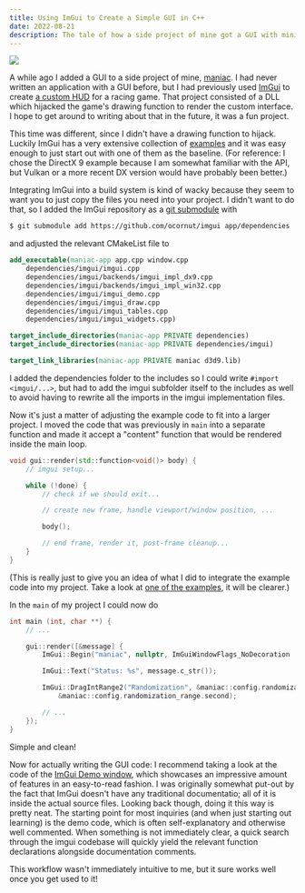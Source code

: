 ```yaml
---
title: Using ImGui to Create a Simple GUI in C++
date: 2022-08-21
description: The tale of how a side project of mine got a GUI with minimal effort and super convenient usage.
---
```


![](https://github.com/fs-c/maniac/raw/master/media/showcase.png)

A while ago I added a GUI to a side project of mine, [maniac](https://github.com/fs-c/maniac). I had never written an application with a GUI before, but I had previously used [ImGui](https://github.com/ocornut/imgui) to create [a custom HUD](https://github.com/fs-c/acchud) for a racing game. That project consisted of a DLL which hijacked the game's drawing function to render the custom interface. I hope to get around to writing about that in the future, it was a fun project.

This time was different, since I didn't have a drawing function to hijack. Luckily ImGui has a very extensive collection of [examples](https://github.com/ocornut/imgui/tree/master/examples) and it was easy enough to just start out with one of them as the baseline. (For reference: I chose the DirectX 9 example because I am somewhat familiar with the API, but Vulkan or a more recent DX version would have probably been better.)

Integrating ImGui into a build system is kind of wacky because they seem to want you to just copy the files you need into your project. I didn't want to do that, so I added the ImGui repository as a [git submodule](https://git-scm.com/book/en/v2/Git-Tools-Submodules) with

```bash
$ git submodule add https://github.com/ocornut/imgui app/dependencies
```

and adjusted the relevant CMakeList file to

```cmake
add_executable(maniac-app app.cpp window.cpp
    dependencies/imgui/imgui.cpp
    dependencies/imgui/backends/imgui_impl_dx9.cpp
    dependencies/imgui/backends/imgui_impl_win32.cpp
    dependencies/imgui/imgui_demo.cpp
    dependencies/imgui/imgui_draw.cpp
    dependencies/imgui/imgui_tables.cpp
    dependencies/imgui/imgui_widgets.cpp)

target_include_directories(maniac-app PRIVATE dependencies)
target_include_directories(maniac-app PRIVATE dependencies/imgui)

target_link_libraries(maniac-app PRIVATE maniac d3d9.lib)
```

I added the dependencies folder to the includes so I could write `#import <imgui/...>`, but had to add the imgui subfolder itself to the includes as well to avoid having to rewrite all the imports in the imgui implementation files.

Now it's just a matter of adjusting the example code to fit into a larger project. I moved the code that was previously in `main` into a separate function and made it accept a "content" function that would be rendered inside the main loop.

```C++
void gui::render(std::function<void()> body) {
    // imgui setup...

    while (!done) {
        // check if we should exit...

        // create new frame, handle viewport/window position, ...

        body();

        // end frame, render it, post-frame cleanup...
    }
}
```

(This is really just to give you an idea of what I did to integrate the example code into my project. Take a look at [one of the examples](https://github.com/ocornut/imgui/tree/master/examples), it will be clearer.)

In the `main` of my project I could now do

```C++
int main (int, char **) {
    // ...

    gui::render([&message] {
        ImGui::Begin("maniac", nullptr, ImGuiWindowFlags_NoDecoration | ImGuiWindowFlags_NoResize);

        ImGui::Text("Status: %s", message.c_str());

        ImGui::DragIntRange2("Randomization", &maniac::config.randomization_range.first,
            &maniac::config.randomization_range.second);

        // ...
    });
}
```

Simple and clean!

Now for actually writing the GUI code: I recommend taking a look at the code of the [ImGui Demo window](https://github.com/ocornut/imgui/blob/master/imgui_demo.cpp), which showcases an impressive amount of features in an easy-to-read fashion. I was originally somewhat put-out by the fact that ImGui doesn't have any traditional documentatio; all of it is inside the actual source files. Looking back though, doing it this way is pretty neat. The starting point for most inquiries (and when just starting out learning) is the demo code, which is often self-explanatory and otherwise well commented. When something is not immediately clear, a quick search through the imgui codebase will quickly yield the relevant function declarations alongside documentation comments.

This workflow wasn't immediately intuitive to me, but it sure works well once you get used to it!
